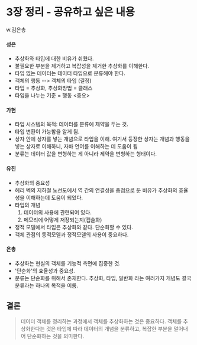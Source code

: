 # 3장 정리 - 공유하고 싶은 내용
w.김은총

#### 성은
- 추상화와 타입에 대한 비유가 쉬웠다. 
- 불필요한 부분을 제거하고 복잡성을 제거한 추상화를 이해한다.
- 타입 없는 데이터는 데이터 타입으로 분류해야 한다.
- 객체의 행동 --> 객체의 타입 (결정) 
- 타입 = 추상화, 추상화방법 = 클래스
- 타입을 나누는 기준 = 행동 <중요>

#### 가현
- 타입 시스템의 목적: 데이터를 분류에 제약을 두는 것.
- 타입 변환이 가능함을 알게 됨.
- 상자 안에 상자를 넣는 개념으로 타입을 이해. 여기서 등장한 상자는 개념과 행동을 넣는 상자로 이해하니, 자바 언어를 이해하는 데 도움이 됨
- 분류는 데이터 값을 변형하는 게 아니라 제약을 변형하는 형태이다.

#### 유진
- 추상화의 중요성
- 헤리 벡의 지하철 노선도에서 역 간의 연결성을 중점으로 둔 비유가 추상화의 효율성을 이해하는데 도움이 되었다.
- 타입의 개념
    1. 데이터의 사용에 관련되어 있다.
    2. 메모리에 어떻게 저장되는지(캡슐화)
- 정적 모델에서 타입은 추상화와 같다. 단순화할 수 있다.
- 객체 관점의 동적모델과 정적모델의 사용이 중요하다.


#### 은총
- 추상화는 현실의 객체를 기능적 측면에 집중한 것.
- '단순화'의 효율성과 중요성.
- 분류는 단순화를 위해서 존재한다. 추상화, 타입, 일반화 라는 여러가지 개념도 결국 분류라는 하나의 목적을 이룸.


## 결론
> 데이터 객체를 정리하는 과정에서 객체를 추상화하는 것은 중요하다. 객체를 추상화한다는 것은 타입에 따라 데이터의 개념을 분류하고, 복잡한 부분을 덜어내어 단순화하는 것을 의미한다.